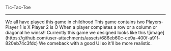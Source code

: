Tic-Tac-Toe
<hr>
We all have played this game in childhood
This game contains two Players- Player 1 is X Player 2 is O
When a player completes a row or a column or diagonal he winss!!
Currently this game we designed looks like this 
![image](https://github.com/user-attachments/assets/686eb60c-ce9a-400f-a91f-820eb74c3fdc)
We comeback with a good UI so it'll be more realistic.
